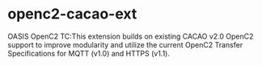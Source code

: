 # openc2-cacao-ext
OASIS OpenC2 TC:This extension builds on existing CACAO v2.0 OpenC2 support to improve modularity and utilize the current OpenC2 Transfer Specifications for MQTT (v1.0) and HTTPS (v1.1).
